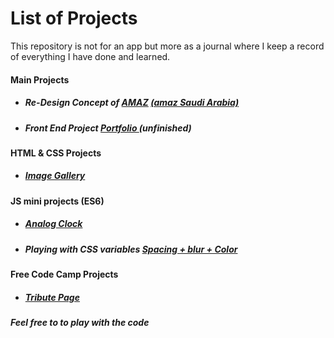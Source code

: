 <h1><strong>List of Projects</strong></h1>

<p>This repository is not for an app but more as a journal where I keep
a record of everything I have done and learned.</p>
<!-- Main Projects -->
<h4>Main Projects</h4>
<ul>
<li><h5>Re-Design Concept of <a href="https://moh7afiz90.github.io/amaz/">AMAZ</a> <a href="http://amaz.sa">(amaz Saudi Arabia)</a></h5></li>
    <li><h5>Front End Project <a href="https://moh7afiz90.github.io/portfolio/">Portfolio </a>(unfinished)</h5></li>
</ul>
<!-- HTML & CSS projects -->
<h4>HTML & CSS Projects</h4>
<ul>
  <li><h5><a href="https://moh7afiz90.github.io/imageGallery/">Image Gallery</a></h5></li>
</ul>
<!-- JS Project -->
<h4>JS mini projects (ES6)</h4>
<ul>
  <li><h5><a href="https://moh7afiz90.github.io/AnalogClock/">Analog Clock</a></h5></li>
  <li><h5>Playing with CSS variables <a href="https://moh7afiz90.github.io/cssVariables/">Spacing + blur + Color</a></h5></li>
</ul>
<!-- FCC Projects -->
<h4>Free Code Camp Projects</h4>
<ul>
  <li><h5><a href="http://codepen.io/mohanad7afiz/pen/yMgeWr">Tribute Page</a></h5></li>
</ul>
<!--FOOTER-->
<h6><strong>Feel free to to play with the code</strong></h6>
